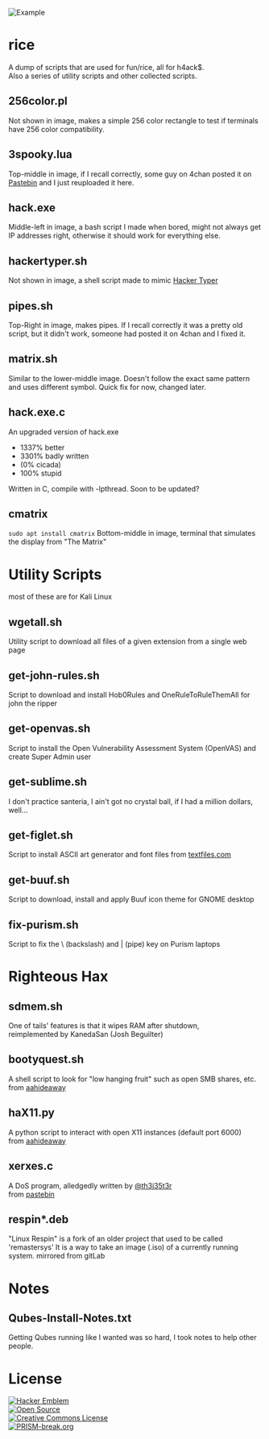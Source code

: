 ![Example](http://i.imgur.com/pQT0l.gif)

rice
=====
A dump of scripts that are used for fun/rice, all for h4ack$.\
Also a series of utility scripts and other collected scripts.

## 256color.pl
Not shown in image, makes a simple 256 color rectangle to test if terminals have 256 color compatibility.

## 3spooky.lua
Top-middle in image, if I recall correctly, some guy on 4chan posted it on [Pastebin](http://pastebin.com/brwgHnCq) and I just reuploaded it here.

## hack.exe
Middle-left in image, a bash script I made when bored, might not always get IP addresses right, otherwise it should work for everything else.

## hackertyper.sh
Not shown in image, a shell script made to mimic [Hacker Typer](http://hackertyper.com)

## pipes.sh
Top-Right in image, makes pipes. If I recall correctly it was a pretty old script, but it didn't work, someone had posted it on 4chan and I fixed it.

## matrix.sh
Similar to the lower-middle image. Doesn't follow the exact same pattern and uses different symbol. Quick fix for now, changed later.

## hack.exe.c
An upgraded version of hack.exe
- 1337% better
- 3301% badly written
- (0% cicada)
- 100% stupid

Written in C, compile with -lpthread.
Soon to be updated?

## cmatrix
```sudo apt install cmatrix```
Bottom-middle in image, terminal that simulates the display from "The Matrix"

Utility Scripts
================
most of these are for Kali Linux

## wgetall.sh
Utility script to download all files of a given extension from a single web page

## get-john-rules.sh
Script to download and install Hob0Rules and OneRuleToRuleThemAll for john the ripper

## get-openvas.sh
Script to install the Open Vulnerability Assessment System (OpenVAS) and create Super Admin user

## get-sublime.sh
I don't practice santeria, I ain't got no crystal ball, if I had a million dollars, well...

## get-figlet.sh
Script to install ASCII art generator and font files from [textfiles.com](http://textfiles.com)
	
## get-buuf.sh
Script to download, install and apply Buuf icon theme for GNOME desktop

## fix-purism.sh
Script to fix the \ (backslash) and | (pipe) key on Purism laptops

Righteous Hax
==============

## sdmem.sh
One of tails' features is that it wipes RAM after shutdown,\
reimplemented by KanedaSan (Josh Beguilter)

## bootyquest.sh
A shell script to look for "low hanging fruit" such as open SMB shares, etc.\
from [aahideaway](https://aahideaway.blogspot.com/2017/07/introducing-booty-quest.html)

## haX11.py
A python script to interact with open X11 instances (default port 6000)\
from [aahideaway](https://aahideaway.blogspot.com/2017/09/hax11-released-bsides-stl.html)

## xerxes.c
A DoS program, alledgedly written by [@th3j35t3r](https://twitter.com/th3j35t3r)\
from [pastebin](https://pastebin.com/EZ6PCF0Z)

## respin*.deb
"Linux Respin" is a fork of an older project that used to be called 'remastersys'
It is a way to take an image (.iso) of a currently running system. mirrored from gitLab

Notes
======

## Qubes-Install-Notes.txt
Getting Qubes running like I wanted was so hard, I took notes to help other people.

License
========
[![Hacker Emblem](http://catb.org/hacker-emblem/hacker.png)](http://www.catb.org/hacker-emblem/)\
[![Open Source](http://www.ipol.im/static/badges/open-source.png)](http://www.gnu.org/licenses/gpl.html)\
[![Creative Commons License](http://i.creativecommons.org/l/by/4.0/80x15.png)](http://creativecommons.org/licenses/by/4.0/)\
[![PRISM-break.org](https://f.cloud.github.com/assets/490579/1184157/1a8794f0-2240-11e3-9809-3db8577d9594.png)](http://prism-break.org)
